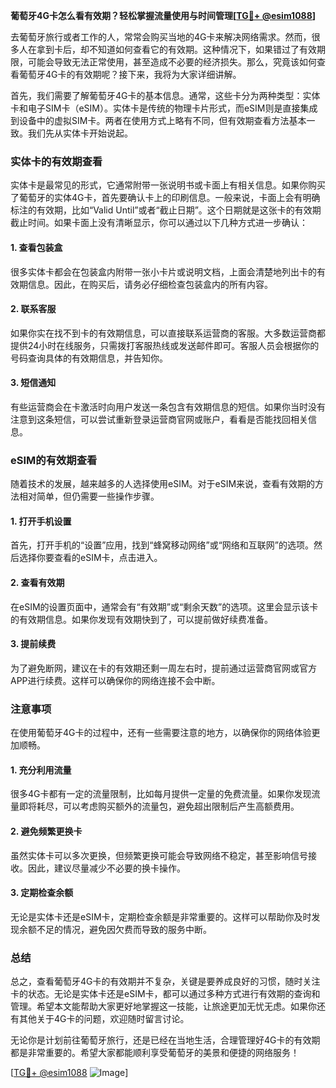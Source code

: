 **葡萄牙4G卡怎么看有效期？轻松掌握流量使用与时间管理[[TG💪+ @esim1088](https://t.me/s/esim1088)]**

去葡萄牙旅行或者工作的人，常常会购买当地的4G卡来解决网络需求。然而，很多人在拿到卡后，却不知道如何查看它的有效期。这种情况下，如果错过了有效期限，可能会导致无法正常使用，甚至造成不必要的经济损失。那么，究竟该如何查看葡萄牙4G卡的有效期呢？接下来，我将为大家详细讲解。

首先，我们需要了解葡萄牙4G卡的基本信息。通常，这些卡分为两种类型：实体卡和电子SIM卡（eSIM）。实体卡是传统的物理卡片形式，而eSIM则是直接集成到设备中的虚拟SIM卡。两者在使用方式上略有不同，但有效期查看方法基本一致。我们先从实体卡开始说起。

### 实体卡的有效期查看

实体卡是最常见的形式，它通常附带一张说明书或卡面上有相关信息。如果你购买了葡萄牙的实体4G卡，首先要确认卡上的印刷信息。一般来说，卡面上会有明确标注的有效期，比如“Valid Until”或者“截止日期”。这个日期就是这张卡的有效期截止时间。如果卡面上没有清晰显示，你可以通过以下几种方式进一步确认：

#### 1. 查看包装盒
很多实体卡都会在包装盒内附带一张小卡片或说明文档，上面会清楚地列出卡的有效期信息。因此，在购买后，请务必仔细检查包装盒内的所有内容。

#### 2. 联系客服
如果你实在找不到卡的有效期信息，可以直接联系运营商的客服。大多数运营商都提供24小时在线服务，只需拨打客服热线或发送邮件即可。客服人员会根据你的号码查询具体的有效期信息，并告知你。

#### 3. 短信通知
有些运营商会在卡激活时向用户发送一条包含有效期信息的短信。如果你当时没有注意到这条短信，可以尝试重新登录运营商官网或账户，看看是否能找回相关信息。

### eSIM的有效期查看

随着技术的发展，越来越多的人选择使用eSIM。对于eSIM来说，查看有效期的方法相对简单，但仍需要一些操作步骤。

#### 1. 打开手机设置
首先，打开手机的“设置”应用，找到“蜂窝移动网络”或“网络和互联网”的选项。然后选择你要查看的eSIM卡，点击进入。

#### 2. 查看有效期
在eSIM的设置页面中，通常会有“有效期”或“剩余天数”的选项。这里会显示该卡的有效期信息。如果你发现有效期快到了，可以提前做好续费准备。

#### 3. 提前续费
为了避免断网，建议在卡的有效期还剩一周左右时，提前通过运营商官网或官方APP进行续费。这样可以确保你的网络连接不会中断。

### 注意事项

在使用葡萄牙4G卡的过程中，还有一些需要注意的地方，以确保你的网络体验更加顺畅。

#### 1. 充分利用流量
很多4G卡都有一定的流量限制，比如每月提供一定量的免费流量。如果你发现流量即将耗尽，可以考虑购买额外的流量包，避免超出限制后产生高额费用。

#### 2. 避免频繁更换卡
虽然实体卡可以多次更换，但频繁更换可能会导致网络不稳定，甚至影响信号接收。因此，建议尽量减少不必要的换卡操作。

#### 3. 定期检查余额
无论是实体卡还是eSIM卡，定期检查余额是非常重要的。这样可以帮助你及时发现余额不足的情况，避免因欠费而导致的服务中断。

### 总结

总之，查看葡萄牙4G卡的有效期并不复杂，关键是要养成良好的习惯，随时关注卡的状态。无论是实体卡还是eSIM卡，都可以通过多种方式进行有效期的查询和管理。希望本文能帮助大家更好地掌握这一技能，让旅途更加无忧无虑。如果你还有其他关于4G卡的问题，欢迎随时留言讨论。

无论你是计划前往葡萄牙旅行，还是已经在当地生活，合理管理好4G卡的有效期都是非常重要的。希望大家都能顺利享受葡萄牙的美景和便捷的网络服务！

[[TG💪+ @esim1088](https://t.me/s/esim1088) ![Image](https://i.postimg.cc/4NQfJmqS/Snipaste-2025-05-13-00-14-12.png)]